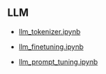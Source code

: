 ##  LLM

* [llm_tokenizer.ipynb](https://colab.research.google.com/drive/1YXoxLfQ5CXiB0GivAuoe0RR1TVh-Yabe)

* [llm_finetuning.ipynb](https://colab.research.google.com/drive/1Eb8Ry7W3P2XBwhYWltg50z_aLaja2vYb)

* [llm_prompt_tuning.ipynb](https://colab.research.google.com/drive/17UxHuZR7-4CKXqidlhpJEAN6bVG2awGp#scrollTo=OwoxB86g1Frp)



